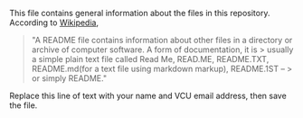 This file contains general information about the files in this repository. According to  [Wikipedia](https://en.wikipedia.org/wiki/README), 

> "A README file contains information about other files in a directory or archive of computer software. A form of documentation, it is > usually a simple plain text file called Read Me, READ.ME, README.TXT, README.md(for a text file using markdown markup), README.1ST  – > or simply README."

Replace this line of text with your name and VCU email address, then save the file.
